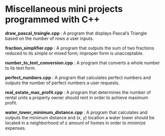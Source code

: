 # Miscellaneous mini projects programmed with C++

**draw_pascal_traingle.cpp** : A program that displays Pascal’s Triangle based on the number of rows a user inputs.

**fraction_simplifier.cpp** : A program that outputs the sum of two fractions reduced to its simple or mixed form; improper form is unacceptable.

**number_to_text_conversion.cpp** : A program that converts a whole number to its text form.

**perfect_numbers.cpp** : A program that calculates perfect numbers and outputs the number of perfect numbers a user requests.

**real_estate_max_profit.cpp** : A program that determines the number of rental units a property owner should rent in order to achieve maximum profit.

**water_tower_minimum_distance.cpp** : A program that calculates and outputs the minimum distance and (x, y) location a water tower should be located in a neighborhood of z amount of homes in order to minimize expenses.
